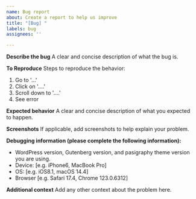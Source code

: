```yaml
---
name: Bug report
about: Create a report to help us improve
title: "[Bug] "
labels: bug
assignees: ''

---
```


**Describe the bug**
A clear and concise description of what the bug is.

**To Reproduce**
Steps to reproduce the behavior:
1. Go to '...'
2. Click on '....'
3. Scroll down to '....'
4. See error

**Expected behavior**
A clear and concise description of what you expected to happen.

**Screenshots**
If applicable, add screenshots to help explain your problem.

**Debugging information (please complete the following information):**
 - WordPress version, Gutenberg version, and pasigraphy theme version you are using.
 - Device: [e.g. iPhone6, MacBook Pro]
 - OS: [e.g. iOS8.1, macOS 14.4]
 - Browser [e.g. Safari 17.4, Chrome 123.0.6312]

**Additional context**
Add any other context about the problem here.

